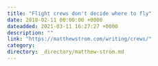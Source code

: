 ```yaml
---
title: "Flight crews don't decide where to fly"
date: 2018-02-11 00:00:00 +0000
dateadded: 2021-03-11 16:27:27 +0000
description: ""
link: "https://matthewstrom.com/writing/crews/"
category:
directory: _directory/matthew-ström.md
---
```

